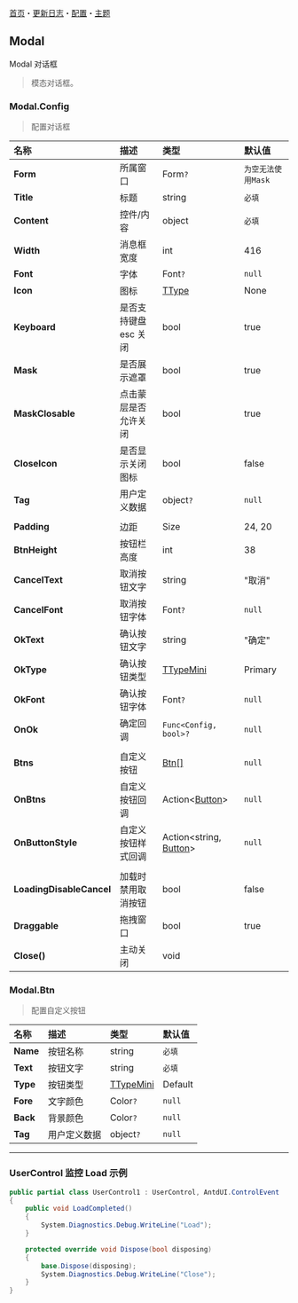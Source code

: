 ﻿[首页](../Home.md)・[更新日志](../UpdateLog.md)・[配置](../Config.md)・[主题](../Theme.md)

## Modal

Modal 对话框

> 模态对话框。

### Modal.Config

> 配置对话框

名称 | 描述 | 类型 | 默认值 |
:--|:--|:--|:--|
**Form** | 所属窗口 | Form`?` | `为空无法使用Mask` |
**Title** | 标题 | string | `必填` |
**Content** | 控件/内容 | object | `必填` |
**Width** | 消息框宽度 | int | 416 |
**Font** | 字体 | Font`?` | `null` |
**Icon** | 图标 | [TType](Enum.md#ttype) | None |
**Keyboard** | 是否支持键盘 esc 关闭 | bool | true |
**Mask** | 是否展示遮罩 | bool | true |
**MaskClosable** | 点击蒙层是否允许关闭 | bool | true |
**CloseIcon** | 是否显示关闭图标 | bool | false |
**Tag** | 用户定义数据 | object`?` | `null` |
||||
**Padding** | 边距 | Size | 24, 20 |
**BtnHeight** | 按钮栏高度 | int | 38 |
**CancelText** | 取消按钮文字 | string | "取消" |
**CancelFont** | 取消按钮字体 | Font`?` | `null` |
**OkText** | 确认按钮文字 | string | "确定" |
**OkType** | 确认按钮类型 | [TTypeMini](Enum.md#ttypemini) | Primary |
**OkFont** | 确认按钮字体 | Font`?` | `null` |
**OnOk** | 确定回调 | `Func<Config, bool>?` | `null` |
||||
**Btns** | 自定义按钮 | [Btn[]](#modal.btn) | `null` |
**OnBtns** | 自定义按钮回调 | Action<[Button](#button)> | `null` |
**OnButtonStyle** | 自定义按钮样式回调 | Action<string, [Button](Button)> | `null` |
||||
**LoadingDisableCancel** | 加载时禁用取消按钮 | bool | false |
**Draggable** | 拖拽窗口 | bool | true |
**Close()** | 主动关闭 | void | |

### Modal.Btn

> 配置自定义按钮

名称 | 描述 | 类型 | 默认值 |
:--|:--|:--|:--|
**Name** | 按钮名称 | string | `必填` |
**Text** | 按钮文字 | string | `必填` |
**Type** | 按钮类型 | [TTypeMini](Enum.md#ttypemini) | Default |
**Fore** | 文字颜色 | Color`?` | `null` |
**Back** | 背景颜色 | Color`?` | `null` |
**Tag** | 用户定义数据 | object`?` | `null` |

***

### UserControl 监控 Load 示例

~~~csharp
public partial class UserControl1 : UserControl, AntdUI.ControlEvent
{
    public void LoadCompleted()
    {
        System.Diagnostics.Debug.WriteLine("Load");
    }

    protected override void Dispose(bool disposing)
    {
        base.Dispose(disposing);
        System.Diagnostics.Debug.WriteLine("Close");
    }
}
~~~